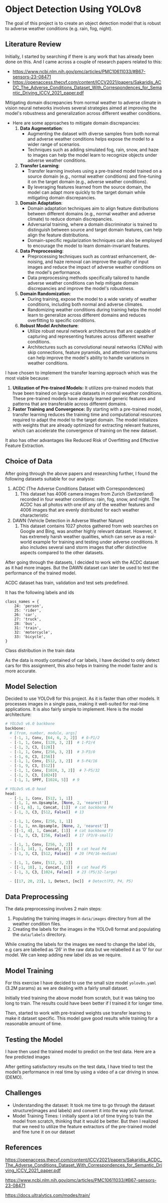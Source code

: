 # Object Detection Using YOLOv8

The goal of this project is to create an object detection model that is robust to adverse weather conditions (e.g. rain, fog, night). 

## Literature Review

Initially, I started by searching if there is any work that has already been done on this. And I came across a couple of research papers related to this:

- https://www.ncbi.nlm.nih.gov/pmc/articles/PMC10611033/#B67-sensors-23-08471
- https://openaccess.thecvf.com/content/ICCV2021/papers/Sakaridis_ACDC_The_Adverse_Conditions_Dataset_With_Correspondences_for_Semantic_Driving_ICCV_2021_paper.pdf

Mitigating domain discrepancies from normal weather to adverse climate in vision neural networks involves several strategies aimed at improving the model's robustness and generalization across different weather conditions. 

- Here are some approaches to mitigate domain discrepancies:
    1. **Data Augmentation**:
        - Augmenting the dataset with diverse samples from both normal and adverse weather conditions helps expose the model to a wider range of scenarios.
        - Techniques such as adding simulated fog, rain, snow, and haze to images can help the model learn to recognize objects under adverse weather conditions.
    2. **Transfer Learning**:
        - Transfer learning involves using a pre-trained model trained on a source domain (e.g., normal weather conditions) and fine-tuning it on the target domain (e.g., adverse weather conditions).
        - By leveraging features learned from the source domain, the model can adapt more quickly to the target domain while mitigating domain discrepancies.
    3. **Domain Adaptation**:
        - Domain adaptation techniques aim to align feature distributions between different domains (e.g., normal weather and adverse climate) to reduce domain discrepancies.
        - Adversarial training, where a domain discriminator is trained to distinguish between source and target domain features, can help align the feature distributions.
        - Domain-specific regularization techniques can also be employed to encourage the model to learn domain-invariant features.
    4. **Data Preprocessing**:
        - Preprocessing techniques such as contrast enhancement, de-noising, and haze removal can improve the quality of input images and reduce the impact of adverse weather conditions on the model's performance.
        - Data preprocessing methods specifically tailored to handle adverse weather conditions can help mitigate domain discrepancies and improve the model's robustness.
    5. **Domain Randomization**:
        - During training, expose the model to a wide variety of weather conditions, including both normal and adverse climates.
        - Randomizing weather conditions during training helps the model learn to generalize across different domains and reduces overfitting to specific conditions.
    6. **Robust Model Architecture**:
        - Utilize robust neural network architectures that are capable of capturing and representing features across different weather conditions.
        - Architectures such as convolutional neural networks (CNNs) with skip connections, feature pyramids, and attention mechanisms can help improve the model's ability to handle variations in weather conditions.

I have chosen to implement the transfer learning approach which was the most viable because:

1. **Utilization of Pre-trained Models:** It utilizes pre-trained models that hvae been trained on large-scale datasets in normal weather conditions. These pre-trained models have already learned generic features and patterns that are transferable across different domains.
2. **Faster Training and Convergence:** By starting with a pre-trained model, transfer learning reduces the training time and computational resources required to adapt the model to the target domain. The model initializes with weights that are already optimized for extracting relevant features, which can accelerate the convergence of training on the new dataset.

It also has other advantages like Reduced Risk of Overfitting and Effective Feature Extraction.

## Choice of Data

After going through the above papers and researching further, I found the following datasets suitable for our analysis:

1. ACDC (The Adverse Conditions Dataset with Correspondences)
    1. This dataset has 4006 camera images from Zurich (Switzerland) recorded in four weather conditions: rain, fog, snow, and night. The ACDC has all photos with one of any of the weather features and 4006 images that are evenly distributed for each weather characteristic
2. DAWN (Vehicle Detection in Adverse Weather Nature)
    1. This dataset contains 1027 photos gathered from web searches on Google and Bing, was another highly relevant dataset. However, it has extremely harsh weather qualities, which can serve as a real-world example for training and testing under adverse conditions. It also includes several sand storm images that offer distinctive aspects compared to the other datasets.

After going through the datasets, I decided to work with the ACDC dataset as it had more images. But the DAWN dataset can later be used to test the performance of the trained model.

ACDC dataset has train, validation and test sets predefined.

It has the following labels and ids

```
class_names = {
    24: 'person',
    25: 'rider',
    26: 'car',
    27: 'truck',
    28: 'bus',
    31: 'train',
    32: 'motorcycle',
    33: 'bicycle',
}
```

Class distribution in the train data

As the data is mostly contained of car labels, I have decided to only detect cars for this assignment, this also helps in training the model faster and is more accurate. 

## Model Selection

Decided to use YOLOv8 for this project. As it is faster than other models. It processes images in a single pass, making it well-suited for real-time applications. It is also fairly simple to implement. Here is the model architecture:

```python
# YOLOv5 v6.0 backbone
backbone:
  # [from, number, module, args]
  - [-1, 1, Conv, [64, 6, 2, 2]]  # 0-P1/2
  - [-1, 1, Conv, [128, 3, 2]]  # 1-P2/4
  - [-1, 3, C3, [128]]
  - [-1, 1, Conv, [256, 3, 2]]  # 3-P3/8
  - [-1, 6, C3, [256]]
  - [-1, 1, Conv, [512, 3, 2]]  # 5-P4/16
  - [-1, 9, C3, [512]]
  - [-1, 1, Conv, [1024, 3, 2]]  # 7-P5/32
  - [-1, 3, C3, [1024]]
  - [-1, 1, SPPF, [1024, 5]]  # 9

# YOLOv5 v6.0 head
head:
  - [-1, 1, Conv, [512, 1, 1]]
  - [-1, 1, nn.Upsample, [None, 2, 'nearest']]
  - [[-1, 6], 1, Concat, [1]]  # cat backbone P4
  - [-1, 3, C3, [512, False]]  # 13

  - [-1, 1, Conv, [256, 1, 1]]
  - [-1, 1, nn.Upsample, [None, 2, 'nearest']]
  - [[-1, 4], 1, Concat, [1]]  # cat backbone P3
  - [-1, 3, C3, [256, False]]  # 17 (P3/8-small)

  - [-1, 1, Conv, [256, 3, 2]]
  - [[-1, 14], 1, Concat, [1]]  # cat head P4
  - [-1, 3, C3, [512, False]]  # 20 (P4/16-medium)

  - [-1, 1, Conv, [512, 3, 2]]
  - [[-1, 10], 1, Concat, [1]]  # cat head P5
  - [-1, 3, C3, [1024, False]]  # 23 (P5/32-large)

  - [[17, 20, 23], 1, Detect, [nc]]  # Detect(P3, P4, P5)
```

## Data Preprocessing

The data preprocessing involves 2 main steps:

1. Populating the training images in `data/images` directory from all the weather condition files.
2. Creating the labels for the images in the YOLOv8 format and populating the `data/labels` directory.

While creating the labels for the images we need to change the label ids, e.g cars are labelled as ‘26’ in the raw data but we relabelled it as ‘0’ for our model. We can keep adding new label ids as we require. 

## Model Training

For this exercise I have decided to use the small size model `yolov8n.yaml` (3.2M params) as we are dealing with a fairly small dataset. 

Initially tried training the above model from scratch, but it was taking too long to train. The results could have been better if I trained it for longer time.

Then, started to work with pre-trained weights use transfer learning to make it dataset specific. This model gave good results while training for a reasonable amount of time.

## Testing the Model

I have then used the trained model to predict on the test data. Here are a few predicted images

After getting satisfactory results on the test data, I have tried to test the model’s performance in real time by using a video of a car driving in snow. (DEMO).

## Challenges

- Understanding the dataset: It took me time to go through the dataset structure(images and labels) and convert it into the way yolo format.
- Model Training Times: I initially spent a lot of time trying to train the model from scratch, thinking that it would be better. But then I realized that we need to utilize the feature extractors of the pre-trained model and fine tune it on our dataset

## References
https://openaccess.thecvf.com/content/ICCV2021/papers/Sakaridis_ACDC_The_Adverse_Conditions_Dataset_With_Correspondences_for_Semantic_Driving_ICCV_2021_paper.pdf

https://www.ncbi.nlm.nih.gov/pmc/articles/PMC10611033/#B67-sensors-23-08471

https://docs.ultralytics.com/modes/train/
